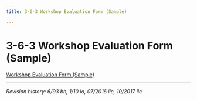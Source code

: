 ```yaml
---
title: 3-6-3 Workshop Evaluation Form (Sample)

---
```


# 3-6-3 Workshop Evaluation Form (Sample)

[Workshop Evaluation Form (Sample)](../docs/evaluation-form=sample.pdf)

***

_Revision history: 6/93 bh, 1/10 lo, 07/2016 llc, 10/2017 llc_
